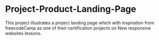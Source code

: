 # Project-Product-Landing-Page

This project illustrates a project landing page which with inspiration from freecodeCamp as one of their certification projects on New responsive websites lessons.
